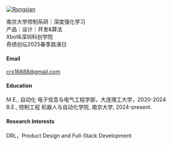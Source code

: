 

[![Rongxian](https://github.com/crx16888)](https://github.com/crx16888)

南京大学控制系研｜深度强化学习\
产品｜设计｜开发&算法\
Xbot&深圳科创学院\
奇绩创坛2025春季路演日

#### Email
crx16888@gmail.com

#### Education
M.E., 自动化 电子信息与电气工程学部，大连理工大学，2020-2024\
B.E., 控制工程 机器人与自动化学院, 南京大学, 2024-present.

#### Research Interests
DRL，Product Design and Full-Stack Development


